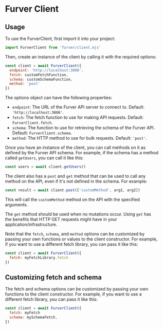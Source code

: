 # Furver Client

## Usage

To use the FurverClient, first import it into your project:

```javascript
import FurverClient from 'furver/client.mjs'
```

Then, create an instance of the client by calling it with the required options:

```javascript
const client = await FurverClient({
  endpoint: 'http://localhost:3000',
  fetch: customFetchFunction,
  schema: customSchemaFunction,
  method: 'post'
})
```

The options object can have the following properties:

- `endpoint`: The URL of the Furver API server to connect to. Default: `'http://localhost:3000'`.
- `fetch`: The fetch function to use for making API requests. Default: `FurverClient.fetch`.
- `schema`: The function to use for retrieving the schema of the Furver API. Default: `FurverClient.schema`.
- `method`: The HTTP method to use for bulk requests. Default: `'post'`.

Once you have an instance of the client, you can call methods on it as defined by the Furver API schema. For example, if the schema has a method called `getUsers`, you can call it like this:

```javascript
const users = await client.getUsers()
```

The client also has a `post` and `get` method that can be used to call any method on the API, even if it's not defined in the schema. For example:

```javascript
const result = await client.post(['customMethod', arg1, arg2])
```

This will call the `customMethod` method on the API with the specified arguments.

The `get` method should be used when no mutations occur. Using `get` has the benefits that HTTP GET requests might have in your application/infrastructure.

Note that the `fetch`, `schema`, and `method` options can be customized by passing your own functions or values to the client constructor. For example, if you want to use a different fetch library, you can pass it like this:

```javascript
const client = await FurverClient({
  fetch: myFetchLibrary.fetch
})
```

## Customizing fetch and schema

The fetch and schema options can be customized by passing your own functions to
the client constructor. For example, if you want to use a different fetch
library, you can pass it like this:

```javascript
const client = await FurverClient({
  fetch: myFetch
  schema: mySchemaFetch,
})
```
